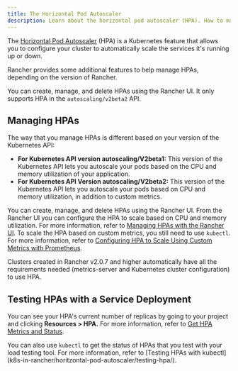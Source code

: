 ```yaml
---
title: The Horizontal Pod Autoscaler
description: Learn about the horizontal pod autoscaler (HPA). How to manage HPAs and how to test them with a service deployment
---
```


<head>
  <link rel="canonical" href="https://ranchermanager.docs.rancher.com/pages-for-subheaders/horizontal-pod-autoscaler"/>
</head>

The [Horizontal Pod Autoscaler](https://kubernetes.io/docs/tasks/run-application/horizontal-pod-autoscale/) (HPA) is a Kubernetes feature that allows you to configure your cluster to automatically scale the services it's running up or down.

Rancher provides some additional features to help manage HPAs, depending on the version of Rancher.

You can create, manage, and delete HPAs using the Rancher UI. It only supports HPA in the `autoscaling/v2beta2` API.

## Managing HPAs

The way that you manage HPAs is different based on your version of the Kubernetes API:

- **For Kubernetes API version autoscaling/V2beta1:** This version of the Kubernetes API lets you autoscale your pods based on the CPU and memory utilization of your application.
- **For Kubernetes API Version autoscaling/V2beta2:** This version of the Kubernetes API lets you autoscale your pods based on CPU and memory utilization, in addition to custom metrics.

You can create, manage, and delete HPAs using the Rancher UI. From the Rancher UI you can configure the HPA to scale based on CPU and memory utilization. For more information, refer to [Managing HPAs with the Rancher UI](../how-to-guides/new-user-guides/kubernetes-resources-setup/horizontal-pod-autoscaler/manage-hpas-with-ui.md). To scale the HPA based on custom metrics, you still need to use `kubectl`. For more information, refer to [Configuring HPA to Scale Using Custom Metrics with Prometheus](../how-to-guides/new-user-guides/kubernetes-resources-setup/horizontal-pod-autoscaler/manage-hpas-with-kubectl.md#configuring-hpa-to-scale-using-custom-metrics-with-prometheus).

Clusters created in Rancher v2.0.7 and higher automatically have all the requirements needed (metrics-server and Kubernetes cluster configuration) to use HPA.
## Testing HPAs with a Service Deployment

You can see your HPA's current number of replicas by going to your project and clicking **Resources > HPA.** For more information, refer to [Get HPA Metrics and Status](../how-to-guides/new-user-guides/kubernetes-resources-setup/horizontal-pod-autoscaler/manage-hpas-with-ui.md).

You can also use `kubectl` to get the status of HPAs that you test with your load testing tool. For more information, refer to [Testing HPAs with kubectl]
(k8s-in-rancher/horitzontal-pod-autoscaler/testing-hpa/).
